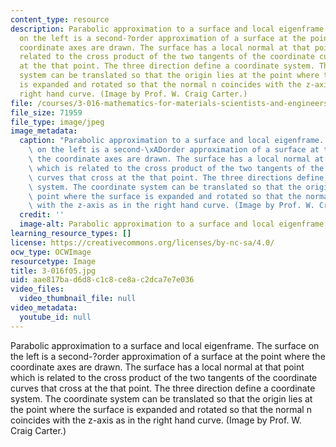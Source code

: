 ```yaml
---
content_type: resource
description: Parabolic approximation to a surface and local eigenframe. The surface
  on the left is a second-?order approximation of a surface at the point where the
  coordinate axes are drawn. The surface has a local normal at that point which is
  related to the cross product of the two tangents of the coordinate curves that cross
  at the that point. The three direction define a coordinate system. The coordinate
  system can be translated so that the origin lies at the point where the surface
  is expanded and rotated so that the normal n coincides with the z-axis as in the
  right hand curve. (Image by Prof. W. Craig Carter.)
file: /courses/3-016-mathematics-for-materials-scientists-and-engineers-fall-2005/aae817bad6d8c1c8ce8ac2dca7e7e036_3-016f05.jpg
file_size: 71959
file_type: image/jpeg
image_metadata:
  caption: "Parabolic approximation to a surface and local eigenframe. The surface\
    \ on the left is a second-\xADorder approximation of a surface at the point where\
    \ the coordinate axes are drawn. The surface has a local normal at that point\
    \ which is related to the cross product of the two tangents of the coordinate\
    \ curves that cross at the that point. The three directions define a coordinate\
    \ system. The coordinate system can be translated so that the origin lies at the\
    \ point where the surface is expanded and rotated so that the normal n coincides\
    \ with the z-axis as in the right hand curve. (Image by Prof. W. Craig Carter.)"
  credit: ''
  image-alt: Parabolic approximation to a surface and local eigenframe.
learning_resource_types: []
license: https://creativecommons.org/licenses/by-nc-sa/4.0/
ocw_type: OCWImage
resourcetype: Image
title: 3-016f05.jpg
uid: aae817ba-d6d8-c1c8-ce8a-c2dca7e7e036
video_files:
  video_thumbnail_file: null
video_metadata:
  youtube_id: null
---
```

Parabolic approximation to a surface and local eigenframe. The surface on the left is a second-?order approximation of a surface at the point where the coordinate axes are drawn. The surface has a local normal at that point which is related to the cross product of the two tangents of the coordinate curves that cross at the that point. The three direction define a coordinate system. The coordinate system can be translated so that the origin lies at the point where the surface is expanded and rotated so that the normal n coincides with the z-axis as in the right hand curve. (Image by Prof. W. Craig Carter.)